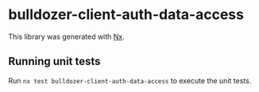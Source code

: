 # bulldozer-client-auth-data-access

This library was generated with [Nx](https://nx.dev).

## Running unit tests

Run `nx test bulldozer-client-auth-data-access` to execute the unit tests.
